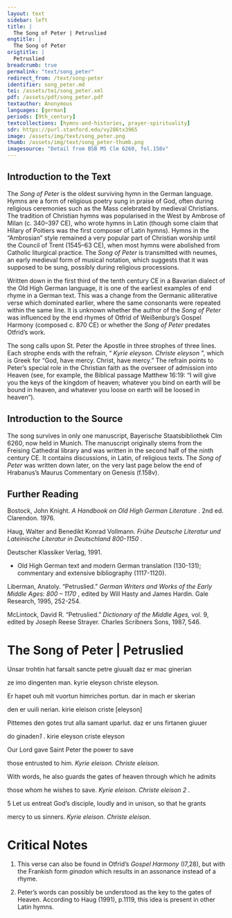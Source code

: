 ```yaml
---
layout: text
sidebar: left
title: |
  The Song of Peter | Petruslied
engtitle: |
  The Song of Peter
origtitle: |
  Petruslied
breadcrumb: true
permalink: "text/song_peter"
redirect_from: /text/song-peter
identifier: song_peter.md
tei: /assets/tei/song_peter.xml
pdf: /assets/pdf/song_peter.pdf
textauthor: Anonymous
languages: [german]
periods: [9th_century]
textcollections: [hymns-and-histories, prayer-spirituality]
sdr: https://purl.stanford.edu/vy286tx3965
image: /assets/img/text/song_peter.png
thumb: /assets/img/text/song_peter-thumb.png
imagesource: "Detail from BSB MS Clm 6260, fol.158v"
---
```

<h2>Introduction to the Text</h2>
<p>The <i> Song of Peter </i> is the oldest surviving hymn in the German language. Hymns are a form of religious poetry sung in praise of God, often during religious ceremonies such as the Mass celebrated by medieval Christians. The tradition of Christian hymns was popularised in the West by Ambrose of Milan (c. 340–397 CE), who wrote hymns in Latin (though some claim that Hilary of Poitiers was the first composer of Latin hymns). Hymns in the “Ambrosian” style remained a very popular part of Christian worship until the Council of Trent (1545–63 CE), when most hymns were abolished from Catholic liturgical practice. The <i> Song of Peter </i> is transmitted with neumes, an early medieval form of musical notation, which suggests that it was supposed to be sung, possibly during religious processions.</p>

<p>Written down in the first third of the tenth century CE in a Bavarian dialect of the Old High German language, it is one of the earliest examples of end rhyme in a German text. This was a change from the Germanic alliterative verse which dominated earlier, where the same consonants were repeated within the same line. It is unknown whether the author of the <i> Song of Peter </i> was influenced by the end rhymes of Otfrid of Weißenburg’s Gospel Harmony (composed c. 870 CE) or whether the <i> Song of Peter </i> predates Otfrid’s work.</p>

<p>The song calls upon St. Peter the Apostle in three strophes of three lines. Each strophe ends with the refrain, “<i> Kyrie eleyson. Christe eleyson</i> ”, which is Greek for “God, have mercy. Christ, have mercy.” The refrain points to Peter’s special role in the Christian faith as the overseer of admission into Heaven (see, for example, the Biblical passage Matthew 16:19: “I will give you the keys of the kingdom of heaven; whatever you bind on earth will be bound in heaven, and whatever you loose on earth will be loosed in heaven”).</p>

<h2>Introduction to the Source</h2>
<p>The song survives in only one manuscript, Bayerische Staatsbibliothek Clm 6260, now held in Munich. The manuscript originally stems from the Freising Cathedral library and was written in the second half of the ninth century CE. It contains discussions, in Latin, of religious texts. The <i> Song of Peter </i> was written down later, on the very last page below the end of Hrabanus’s Maurus Commentary on Genesis (f.158v).</p>

<h2>Further Reading</h2>




<p>Bostock, John Knight. <i> A Handbook on Old High German Literature</i> . 2nd ed. Clarendon. 1976.</p>
<p>Haug, Walter and Benedikt Konrad Vollmann. <i> Frühe Deutsche Literatur und Lateinische Literatur in Deutschland 800-1150</i> .</p>
<p>Deutscher Klassiker Verlag, 1991.</p>
<ul>
<li>Old High German text and modern German translation (130-131); commentary and extensive bibliography (1117-1120).</li>
</ul>
<p>Liberman, Anatoly. “Petruslied.” <i> German Writers and Works of the Early Middle Ages: 800 – 1170</i> , edited by Will Hasty and James Hardin. Gale Research, 1995, 252-254.</p>
<p>McLintock, David R. “Petruslied.” <i> Dictionary of the Middle Ages, </i> vol. 9, edited by Joseph Reese Strayer. Charles Scribners Sons, 1987, 546.</p>
<h1>The Song of Peter | Petruslied</h1>

<p>Unsar trohtin hat farsalt sancte petre giuualt daz er mac ginerian</p>

<p>ze imo dingenten man. kyrie eleyson christe eleyson.</p>

<p>Er hapet ouh mit vuortun himriches portun. dar in mach er skerian</p>

<p>den er uuili nerian. kirie eleison criste [eleyson]</p>

<p>Pittemes den gotes trut alla samant uparlut. daz er uns firtanen giuuer</p>

<p>do ginaden<em>1</em> . kirie eleyson criste eleyson</p>
<p>Our Lord gave Saint Peter the power to save</p>

<p>those entrusted to him. <i> Kyrie eleison. Christe eleison.</i></p>

<p>With words, he also guards the gates of heaven through which he admits</p>

<p>those whom he wishes to save. <i> Kyrie eleison. Christe eleison</i> <em>2 .</em></p>

<p>5 Let us entreat God’s disciple, loudly and in unison, so that he grants</p>

<p>mercy to us sinners. <i> Kyrie eleison. Christe eleison.</i></p>

<h1>Critical Notes</h1>

<ol id="l2">
<li>
<p>This verse can also be found in Otfrid’s <i> Gospel Harmony </i> (I7,28), but with the Frankish form <i> ginadon </i> which results in an assonance instead of a rhyme.</p>
</li>
<li>
<p>Peter’s words can possibly be understood as the key to the gates of Heaven. According to Haug (1991), p.1119, this idea is present in other Latin hymns.</p>
</li>
</ol>
